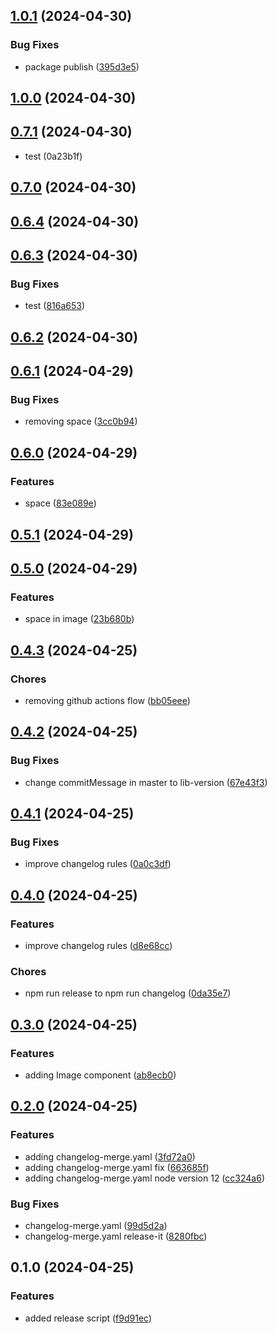 

## [1.0.1](https://github.com/ysabeellaa/spike-changelog/compare/1.0.0...1.0.1) (2024-04-30)


### Bug Fixes

* package publish ([395d3e5](https://github.com/ysabeellaa/spike-changelog/commit/395d3e5351d39de459a8772ec927c777bcc8f082))

## [1.0.0](https://github.com/ysabeellaa/spike-changelog/compare/0.7.0...1.0.0) (2024-04-30)

## [0.7.1](https://github.com/ysabeellaa/spike-changelog/compare/0.7.0...null) (2024-04-30)

* test (0a23b1f)

## [0.7.0](https://github.com/ysabeellaa/spike-changelog/compare/0.6.4...0.7.0) (2024-04-30)

## [0.6.4](https://github.com/ysabeellaa/spike-changelog/compare/0.6.3...0.6.4) (2024-04-30)

## [0.6.3](https://github.com/ysabeellaa/spike-changelog/compare/0.6.1...0.6.3) (2024-04-30)


### Bug Fixes

* test ([816a653](https://github.com/ysabeellaa/spike-changelog/commit/816a653f46c4d97343afa6c9afcd01c0a0a30959))

## [0.6.2](https://github.com/ysabeellaa/spike-changelog/compare/0.6.1...0.6.2) (2024-04-30)

## [0.6.1](https://github.com/ysabeellaa/spike-changelog/compare/0.6.0...0.6.1) (2024-04-29)


### Bug Fixes

* removing space ([3cc0b94](https://github.com/ysabeellaa/spike-changelog/commit/3cc0b9434012aae81cea13c733ae891e7a1bad67))

## [0.6.0](https://github.com/ysabeellaa/spike-changelog/compare/0.5.1...0.6.0) (2024-04-29)


### Features

* space ([83e089e](https://github.com/ysabeellaa/spike-changelog/commit/83e089e3a8107aa20d78a4fd27c60dca0f4713f1))

## [0.5.1](https://github.com/ysabeellaa/spike-changelog/compare/0.5.0...0.5.1) (2024-04-29)

## [0.5.0](https://github.com/ysabeellaa/spike-changelog/compare/0.4.3...0.5.0) (2024-04-29)


### Features

* space in image ([23b680b](https://github.com/ysabeellaa/spike-changelog/commit/23b680b5a5288842b78a4bfe420ed9e03fdb0a1a))

## [0.4.3](https://github.com/ysabeellaa/spike-changelog/compare/0.4.2...0.4.3) (2024-04-25)


### Chores

* removing github actions flow ([bb05eee](https://github.com/ysabeellaa/spike-changelog/commit/bb05eee1b7f693926425d6a011bb81a0cde5debd))

## [0.4.2](https://github.com/ysabeellaa/spike-changelog/compare/0.4.1...0.4.2) (2024-04-25)


### Bug Fixes

* change commitMessage in master to lib-version ([67e43f3](https://github.com/ysabeellaa/spike-changelog/commit/67e43f308e0add0d19ae902a73eac37a080ad9a9))

## [0.4.1](https://github.com/ysabeellaa/spike-changelog/compare/0.4.0...0.4.1) (2024-04-25)


### Bug Fixes

* improve changelog rules ([0a0c3df](https://github.com/ysabeellaa/spike-changelog/commit/0a0c3df75d9a658e8a0cca0e053852defcc55594))

## [0.4.0](https://github.com/ysabeellaa/spike-changelog/compare/0.3.0...0.4.0) (2024-04-25)


### Features

* improve changelog rules ([d8e68cc](https://github.com/ysabeellaa/spike-changelog/commit/d8e68ccab34efa85d223971cf8bc9bb1a54276e1))


### Chores

* npm run release to npm run changelog ([0da35e7](https://github.com/ysabeellaa/spike-changelog/commit/0da35e78a6fd91366a79594420c6ab98af1af8a7))

## [0.3.0](https://github.com/ysabeellaa/spike-changelog/compare/0.2.0...0.3.0) (2024-04-25)


### Features

* adding Image component ([ab8ecb0](https://github.com/ysabeellaa/spike-changelog/commit/ab8ecb02e7615434307fe00b6a64f2646d40b841))

## [0.2.0](https://github.com/ysabeellaa/spike-changelog/compare/0.1.0...0.2.0) (2024-04-25)


### Features

* adding changelog-merge.yaml ([3fd72a0](https://github.com/ysabeellaa/spike-changelog/commit/3fd72a0082a4f9d29addebaaaae766f04c70ac8f))
* adding changelog-merge.yaml fix ([663685f](https://github.com/ysabeellaa/spike-changelog/commit/663685fec42e04bfcbc1a1f25a2132236d80f457))
* adding changelog-merge.yaml node version 12 ([cc324a6](https://github.com/ysabeellaa/spike-changelog/commit/cc324a6dfcbb0370b5d384bd3dbf04b661171416))


### Bug Fixes

* changelog-merge.yaml ([99d5d2a](https://github.com/ysabeellaa/spike-changelog/commit/99d5d2a0525a2a2ab71f1430251f726e51781bd2))
* changelog-merge.yaml release-it ([8280fbc](https://github.com/ysabeellaa/spike-changelog/commit/8280fbcba1665463e6fb5f072e7a44282fa4fba1))

## 0.1.0 (2024-04-25)


### Features

* added release script ([f9d91ec](https://github.com/ysabeellaa/spike-changelog/commit/f9d91ec2005389720bdfc4eb9afc7c41243c6619))
